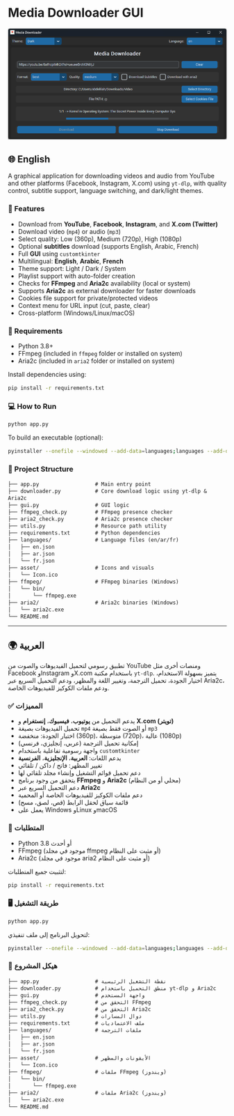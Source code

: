 # Media Downloader GUI

![Alt text](https://raw.githubusercontent.com/hmidani-abdelilah/Media_Downloader/refs/heads/main/141522.png "Media Downloader GUI")

## 🌐 English

A graphical application for downloading videos and audio from YouTube and other platforms (Facebook, Instagram, X.com) using `yt-dlp`, with quality control, subtitle support, language switching, and dark/light themes.

### 🚀 Features

- Download from **YouTube**, **Facebook**, **Instagram**, and **X.com (Twitter)**
- Download video (`mp4`) or audio (`mp3`)
- Select quality: Low (360p), Medium (720p), High (1080p)
- Optional **subtitles** download (supports English, Arabic, French)
- Full **GUI** using `customtkinter`
- Multilingual: **English**, **Arabic**, **French**
- Theme support: Light / Dark / System
- Playlist support with auto-folder creation
- Checks for **FFmpeg** and **Aria2c** availability (local or system)
- Supports **Aria2c** as external downloader for faster downloads
- Cookies file support for private/protected videos
- Context menu for URL input (cut, paste, clear)
- Cross-platform (Windows/Linux/macOS)

### 🧰 Requirements

- Python 3.8+
- FFmpeg (included in `ffmpeg` folder or installed on system)
- Aria2c (included in `aria2` folder or installed on system)

Install dependencies using:

```bash
pip install -r requirements.txt
```

### 💻 How to Run

```bash
python app.py
```

To build an executable (optional):

```bash
pyinstaller --onefile --windowed --add-data=languages;languages --add-data=asset/Icon.ico;asset --add-data=aria2;aria2 --add-data=ffmpeg;ffmpeg --icon=asset/Icon.ico app.py -n MediaDownloader.exe
```

### 📁 Project Structure

```
├── app.py                  # Main entry point
├── downloader.py           # Core download logic using yt-dlp & Aria2c
├── gui.py                  # GUI logic
├── ffmpeg_check.py         # FFmpeg presence checker
├── aria2_check.py          # Aria2c presence checker
├── utils.py                # Resource path utility
├── requirements.txt        # Python dependencies
├── languages/              # Language files (en/ar/fr)
│   ├── en.json
│   ├── ar.json
│   └── fr.json
├── asset/                  # Icons and visuals
│   └── Icon.ico
├── ffmpeg/                 # FFmpeg binaries (Windows)
│   └── bin/
│       └── ffmpeg.exe
├── aria2/                  # Aria2c binaries (Windows)
│   └── aria2c.exe
└── README.md
```

---

## 🌍 العربية

تطبيق رسومي لتحميل الفيديوهات والصوت من YouTube ومنصات أخرى مثل Facebook وInstagram وX.com باستخدام مكتبة `yt-dlp`. يتميز بسهولة الاستخدام، اختيار الجودة، تحميل الترجمة، وتغيير اللغة والمظهر، ودعم التحميل السريع عبر Aria2c، ودعم ملفات الكوكيز للفيديوهات الخاصة.

### ✅ المميزات

- يدعم التحميل من **يوتيوب**، **فيسبوك**، **إنستغرام** و **X.com (تويتر)**
- تحميل الفيديوهات بصيغة `mp4` أو الصوت فقط بصيغة `mp3`
- اختيار الجودة: منخفضة (360p)، متوسطة (720p)، عالية (1080p)
- إمكانية تحميل الترجمة (عربي، إنجليزي، فرنسي)
- واجهة رسومية تفاعلية باستخدام `customtkinter`
- يدعم اللغات: **العربية**، **الإنجليزية**، **الفرنسية**
- تغيير المظهر: فاتح / داكن / تلقائي
- دعم تحميل قوائم التشغيل وإنشاء مجلد تلقائي لها
- يتحقق من وجود برنامج **FFmpeg** و **Aria2c** (محلي أو من النظام)
- دعم التحميل السريع عبر **Aria2c**
- دعم ملفات الكوكيز للفيديوهات الخاصة أو المحمية
- قائمة سياق لحقل الرابط (قص، لصق، مسح)
- يعمل على Windows وLinux وmacOS

### 🧰 المتطلبات

- Python 3.8 أو أحدث
- FFmpeg (موجود في مجلد ffmpeg أو مثبت على النظام)
- Aria2c (موجود في مجلد aria2 أو مثبت على النظام)

لتثبيت جميع المتطلبات:

```bash
pip install -r requirements.txt
```

### 🖥️ طريقة التشغيل

```bash
python app.py
```

لتحويل البرنامج إلى ملف تنفيذي:

```bash
pyinstaller --onefile --windowed --add-data=languages;languages --add-data=asset/Icon.ico;asset --add-data=aria2;aria2 --add-data=ffmpeg;ffmpeg --icon=asset/Icon.ico app.py -n MediaDownloader.exe
```

### 📁 هيكل المشروع

```
├── app.py                  # نقطة التشغيل الرئيسية
├── downloader.py           # منطق التحميل باستخدام yt-dlp و Aria2c
├── gui.py                  # واجهة المستخدم
├── ffmpeg_check.py         # التحقق من FFmpeg
├── aria2_check.py          # التحقق من Aria2c
├── utils.py                # دوال المسارات
├── requirements.txt        # ملف الاعتماديات
├── languages/              # ملفات الترجمة
│   ├── en.json
│   ├── ar.json
│   └── fr.json
├── asset/                  # الأيقونات والمظهر
│   └── Icon.ico
├── ffmpeg/                 # ملفات FFmpeg (ويندوز)
│   └── bin/
│       └── ffmpeg.exe
├── aria2/                  # ملفات Aria2c (ويندوز)
│   └── aria2c.exe
└── README.md
```

